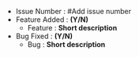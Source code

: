 * Issue Number : #Add issue number
* Feature Added : __(Y/N)__
  * Feature : __Short description__
* Bug Fixed : __(Y/N)__
  * Bug : __Short description__

